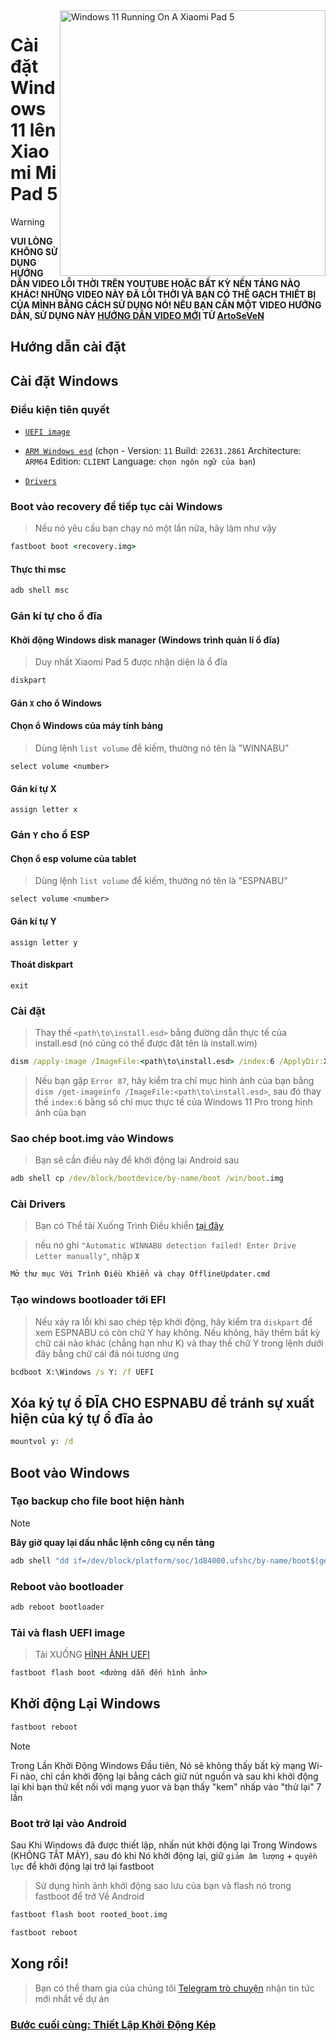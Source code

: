 <img align="right" src="https://raw.githubusercontent.com/erdilS/Port-Windows-11-Xiaomi-Pad-5/main/nabu.png" width="425" alt="Windows 11 Running On A Xiaomi Pad 5">


# Cài đặt Windows 11 lên Xiaomi Mi Pad 5

> [!WARNING]
> **VUI LÒNG KHÔNG SỬ DỤNG HƯỚNG DẪN VIDEO LỖI THỜI TRÊN YOUTUBE HOẶC BẤT KỲ NỀN TẢNG NÀO KHÁC! NHỮNG VIDEO NÀY ĐÃ LỖI THỜI VÀ BẠN CÓ THỂ GẠCH THIẾT BỊ CỦA MÌNH BẰNG CÁCH SỬ DỤNG NÓ! NẾU BẠN CẦN MỘT VIDEO HƯỚNG DẪN, SỬ DỤNG NÀY [HƯỚNG DẪN VIDEO MỚI](https://youtu.be/BbgTbTGbXYg) TỪ [ArtoSeVeN](https://www.youtube.com/channel/UCYjwfxlYlJ7Nnzv01oszQvA)**

## Hướng dẫn cài đặt

## Cài đặt Windows

### Điều kiện tiên quyết
  
- [```UEFI image```](https://github.com/erdilS/Port-Windows-11-Xiaomi-Pad-5/releases/download/UEFI/uefi-v3.img)

- [```ARM Windows esd```](https://worproject.com/esd) (chọn - Version:  ```11``` Build:  ```22631.2861``` Architecture:  ```ARM64``` Edition:  ```CLIENT``` Language:  ```chọn ngôn ngữ của bạn```)
  
- [```Drivers```](https://github.com/map220v/MiPad5-Drivers/releases/latest)


### Boot vào recovery để tiếp tục cài Windows
> Nếu nó yêu cầu bạn chạy nó một lần nữa, hãy làm như vậy
```cmd
fastboot boot <recovery.img>
```


#### Thực thi msc
```cmd
adb shell msc
```

### Gán kí tự cho ổ đĩa
  

#### Khởi động Windows disk manager (Windows trình quản lí ổ đĩa)

> Duy nhất Xiaomi Pad 5 được nhận diện là ổ đĩa

```cmd
diskpart
```


#### Gán `X` cho ổ Windows

#### Chọn ổ Windows của máy tính bảng
> Dùng lệnh `list volume` để kiếm, thường nó tên là "WINNABU"

```diskpart
select volume <number>
```

#### Gán kí tự X
```diskpart
assign letter x
```

### Gán `Y` cho ổ ESP

#### Chọn ổ esp volume của tablet
> Dùng lệnh `list volume` để kiếm, thường nó tên là "ESPNABU"

```diskpart
select volume <number>
```

#### Gán kí tự Y

```diskpart
assign letter y
```

#### Thoát diskpart
```diskpart
exit
```

  
  

### Cài đặt
> Thay thế `<path\to\install.esd>` bằng đường dẫn thực tế của install.esd (nó cũng có thể được đặt tên là install.wim) 

```cmd
dism /apply-image /ImageFile:<path\to\install.esd> /index:6 /ApplyDir:X:\
``` 

> Nếu bạn gặp `Error 87`, hãy kiểm tra chỉ mục hình ảnh của bạn bằng `dism /get-imageinfo /ImageFile:<path\to\install.esd>`, sau đó thay thế `index:6` bằng số chỉ mục thực tế của Windows 11 Pro trong hình ảnh của bạn 

### Sao chép boot.img vào Windows 

> Bạn sẽ cần điều này để khởi động lại Android sau 
```cmd
adb shell cp /dev/block/bootdevice/by-name/boot /win/boot.img
```

### Cài Drivers

> Bạn có Thể tải Xuống Trình Điều khiển [tại đây](https://github.com/map220v/MiPad5-Drivers/releases/latest)

> nếu nó ghi `"Automatic WINNABU detection failed! Enter Drive Letter manually"`, nhập **`X`**  

```cmd
Mở thư mục Với Trình Điều Khiển và chạy OfflineUpdater.cmd
```
### Tạo windows bootloader tới EFI
> Nếu xảy ra lỗi khi sao chép tệp khởi động, hãy kiểm tra `diskpart` để xem ESPNABU có còn chữ Y hay không. Nếu không, hãy thêm bất kỳ chữ cái nào khác (chẳng hạn như K) và thay thế chữ Y trong lệnh dưới đây bằng chữ cái đã nói tương ứng
```cmd
bcdboot X:\Windows /s Y: /f UEFI
```
## Xóa ký tự ổ ĐĨA CHO ESPNABU để tránh sự xuất hiện của ký tự ổ đĩa ảo
```cmd
mountvol y: /d
```


## Boot vào Windows

### Tạo backup cho file boot hiện hành
> [!NOTE]
> **Bây giờ quay lại dấu nhắc lệnh công cụ nền tảng**

```cmd
adb shell "dd if=/dev/block/platform/soc/1d84000.ufshc/by-name/boot$(getprop ro.boot.slot_suffix) of=/tmp/rooted_boot.img" && adb pull /tmp/rooted_boot.img
```

### Reboot vào bootloader 

```cmd
adb reboot bootloader
```

### Tải và flash UEFI image
> Tải XUỐNG [HÌNH ẢNH UEFI](https://github.com/erdilS/Port-Windows-11-Xiaomi-Pad-5/releases/download/UEFI/uefi-v3.img)
```cmd
fastboot flash boot <đường dẫn đến hình ảnh>
```
## Khởi động Lại Windows
```cmd
fastboot reboot
```
> [!NOTE]
> Trong Lần Khởi Động Windows Đầu tiên, Nó sẽ không thấy bất kỳ mạng Wi-Fi nào, chỉ cần khởi động lại bằng cách giữ nút nguồn và sau khi khởi động lại khi bạn thử kết nối với mạng yuor và bạn thấy "kem" nhấp vào "thử lại" 7 lần

### Boot trở lại vào Android
Sau Khi Windows đã được thiết lập, nhấn nút khởi động lại Trong Windows (KHÔNG TẮT MÁY), sau đó khi Nó khởi động lại, giữ `giảm âm lượng` + `quyền lực` để khởi động lại trở lại fastboot
> Sử dụng hình ảnh khởi động sao lưu của bạn và flash nó trong fastboot để trở Về Android


```cmd
fastboot flash boot rooted_boot.img
```
```cmd
fastboot reboot
```
## Xong rồi!
> Bạn có thể tham gia của chúng tôi [Telegram trò chuyện](https://t.me/nabuwoa) nhận tin tức mới nhất về dự án
### [Bước cuối cùng: Thiết Lập Khởi Động Kép](dualboot-vi.md)
